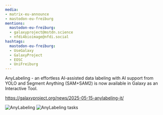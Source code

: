 ```yaml
---
media:
- matrix-eu-announce
- mastodon-eu-freiburg
mentions:
  mastodon-eu-freiburg:
  - galaxyproject@mstdn.science
  - nfdi4bioimage@nfdi.social
hashtags:
  mastodon-eu-freiburg:
  - UseGalaxy
  - GalaxyProject
  - EOSC
  - UniFreiburg
---
```

AnyLabeling - an effortless AI-assisted data labeling with AI support from YOLO and Segment Anything (SAM+SAM2) is now available in Galaxy as an Interactive Tool.

https://galaxyproject.org/news/2025-05-15-anylabeling-it/

![AnyLabeling](https://galaxyproject.org/images/galaxy-anylabeling.png)
![AnyLabeling tasks](https://galaxyproject.org/images/galaxy-anylabeling-tasks.png)